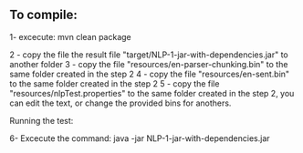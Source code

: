 To compile:
-----------

1- excecute: mvn clean package

2 - copy the file the result file "target/NLP-1-jar-with-dependencies.jar" to another folder
3 - copy the file "resources/en-parser-chunking.bin" to the same folder created in the step 2
4 - copy the file "resources/en-sent.bin" to the same folder created in the step 2
5 - copy the file "resources/nlpTest.properties" to the same folder created in the step 2, you can edit the text, or change the provided bins for anothers.

Running the test:

6- Excecute the command: java -jar NLP-1-jar-with-dependencies.jar